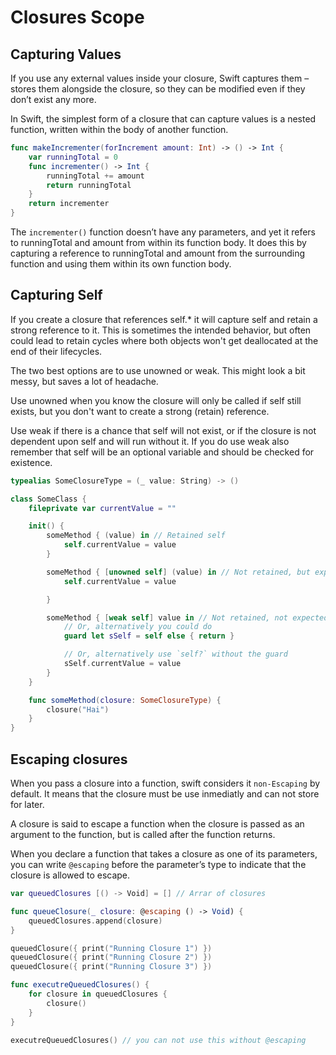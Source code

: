 # Closures Scope

## Capturing Values

If you use any external values inside your closure, Swift captures them – stores them alongside the closure, so they can be modified even if they don’t exist any more.

In Swift, the simplest form of a closure that can capture values is a nested function, written within the body of another function. 

```Swift
func makeIncrementer(forIncrement amount: Int) -> () -> Int {
    var runningTotal = 0
    func incrementer() -> Int {
        runningTotal += amount
        return runningTotal
    }
    return incrementer
}
```

The `incrementer()` function doesn’t have any parameters, and yet it refers to runningTotal and amount from within its function body. It does this by capturing a reference to runningTotal and amount from the surrounding function and using them within its own function body.

## Capturing Self

If you create a closure that references self.* it will capture self and retain a strong reference to it. This is sometimes the intended behavior, but often could lead to retain cycles where both objects won't get deallocated at the end of their lifecycles.

The two best options are to use unowned or weak. This might look a bit messy, but saves a lot of headache.

Use unowned when you know the closure will only be called if self still exists, but you don't want to create a strong (retain) reference.

Use weak if there is a chance that self will not exist, or if the closure is not dependent upon self and will run without it. If you do use weak also remember that self will be an optional variable and should be checked for existence.

```swift
typealias SomeClosureType = (_ value: String) -> ()

class SomeClass {
    fileprivate var currentValue = ""

    init() {
        someMethod { (value) in // Retained self
            self.currentValue = value
        }

        someMethod { [unowned self] (value) in // Not retained, but expected to exist
            self.currentValue = value

        }

        someMethod { [weak self] value in // Not retained, not expected to exist
            // Or, alternatively you could do
            guard let sSelf = self else { return }

            // Or, alternatively use `self?` without the guard
            sSelf.currentValue = value
        }
    }

    func someMethod(closure: SomeClosureType) {
        closure("Hai")
    }
}
```

## Escaping closures

When you pass a closure into a function, swift considers it `non-Escaping` by default. It means that the closure must be use inmediatly and can not store for later.

A closure is said to escape a function when the closure is passed as an argument to the function, but is called after the function returns.

When you declare a function that takes a closure as one of its parameters, you can write `@escaping` before the parameter’s type to indicate that the closure is allowed to escape.

```Swift
var queuedClosures [() -> Void] = [] // Arrar of closures

func queueClosure(_ closure: @escaping () -> Void) {
    queuedClosures.append(closure)
}

queuedClosure({ print("Running Closure 1") })
queuedClosure({ print("Running Closure 2") })
queuedClosure({ print("Running Closure 3") })

func executreQueuedClosures() {
    for closure in queuedClosures {
        closure()
    }
}

executreQueuedClosures() // you can not use this without @escaping
```